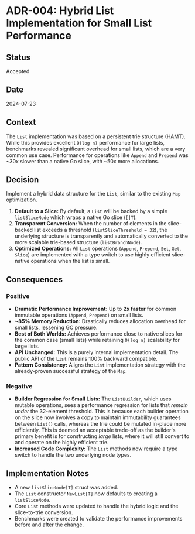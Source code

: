 # ADR-004: Hybrid List Implementation for Small List Performance

## Status
Accepted

## Date
2024-07-23

## Context
The `List` implementation was based on a persistent trie structure (HAMT). While this provides excellent `O(log n)` performance for large lists, benchmarks revealed significant overhead for small lists, which are a very common use case. Performance for operations like `Append` and `Prepend` was ~30x slower than a native Go slice, with ~50x more allocations.

## Decision
Implement a hybrid data structure for the `List`, similar to the existing `Map` optimization.

1.  **Default to a Slice:** By default, a `List` will be backed by a simple `listSliceNode` which wraps a native Go slice (`[]T`).
2.  **Transparent Conversion:** When the number of elements in the slice-backed list exceeds a threshold (`listSliceThreshold = 32`), the underlying structure is transparently and automatically converted to the more scalable trie-based structure (`listBranchNode`).
3.  **Optimized Operations:** All `List` operations (`Append`, `Prepend`, `Set`, `Get`, `Slice`) are implemented with a type switch to use highly efficient slice-native operations when the list is small.

## Consequences

### Positive
- **Dramatic Performance Improvement:** Up to **2x faster** for common immutable operations (`Append`, `Prepend`) on small lists.
- **~85% Memory Reduction:** Drastically reduces allocation overhead for small lists, lessening GC pressure.
- **Best of Both Worlds:** Achieves performance close to native slices for the common case (small lists) while retaining `O(log n)` scalability for large lists.
- **API Unchanged:** This is a purely internal implementation detail. The public API of the `List` remains 100% backward compatible.
- **Pattern Consistency:** Aligns the `List` implementation strategy with the already-proven successful strategy of the `Map`.

### Negative
- **Builder Regression for Small Lists:** The `ListBuilder`, which uses mutable operations, sees a performance regression for lists that *remain under* the 32-element threshold. This is because each builder operation on the slice now involves a copy to maintain immutability guarantees between `List()` calls, whereas the trie could be mutated in-place more efficiently. This is deemed an acceptable trade-off as the builder's primary benefit is for constructing *large* lists, where it will still convert to and operate on the highly efficient trie.
- **Increased Code Complexity:** The `List` methods now require a type switch to handle the two underlying node types.

## Implementation Notes
- A new `listSliceNode[T]` struct was added.
- The `List` constructor `NewList[T]` now defaults to creating a `listSliceNode`.
- Core `List` methods were updated to handle the hybrid logic and the slice-to-trie conversion.
- Benchmarks were created to validate the performance improvements before and after the change. 